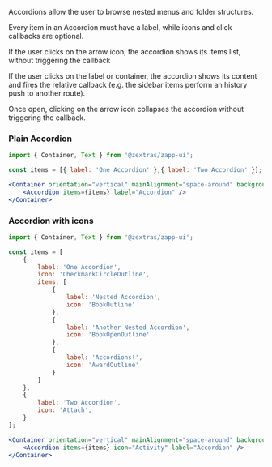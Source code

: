 
Accordions allow the user to browse nested menus and folder structures.

Every item in an Accordion must have a label, while icons and click callbacks are optional.

If the user clicks on the arrow icon, the accordion shows its items list, without triggering the callback

If the user clicks on the label or container, the accordion shows its content and fires the relative callback (e.g. the sidebar items perform an history push to another route).

Once open, clicking on the arrow icon collapses the accordion without triggering the callback.

### Plain Accordion
```jsx
import { Container, Text } from '@zextras/zapp-ui';

const items = [{ label: 'One Accordion' },{ label: 'Two Accordion' }];

<Container orientation="vertical" mainAlignment="space-around" background="bg_9" height="fit" width={256}>
	<Accordion items={items} label="Accordion" />
</Container>
```

### Accordion with icons
```jsx
import { Container, Text } from '@zextras/zapp-ui';

const items = [
    {
        label: 'One Accordion',
        icon: 'CheckmarkCircleOutline',
        items: [
            {
                label: 'Nested Accordion',
                icon: 'BookOutline'
            },
            {
                label: 'Another Nested Accordion',
                icon: 'BookOpenOutline'
            },
            {
                label: 'Accordions!',
                icon: 'AwardOutline'
            }
        ]
    },
    {
        label: 'Two Accordion',
        icon: 'Attach',
    }
];

<Container orientation="vertical" mainAlignment="space-around" background="bg_9" height="fit" width={256}>
	<Accordion items={items} icon="Activity" label="Accordion" />
</Container>
```
